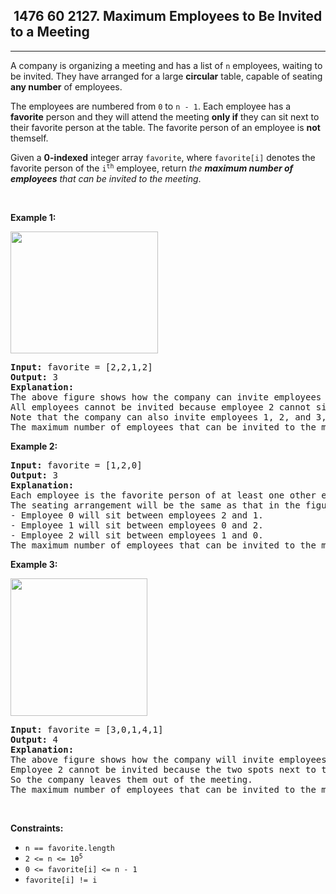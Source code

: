<h2> 1476 60
2127. Maximum Employees to Be Invited to a Meeting</h2><hr><div><p>A company is organizing a meeting and has a list of <code>n</code> employees, waiting to be invited. They have arranged for a large <strong>circular</strong> table, capable of seating <strong>any number</strong> of employees.</p>

<p>The employees are numbered from <code>0</code> to <code>n - 1</code>. Each employee has a <strong>favorite</strong> person and they will attend the meeting <strong>only if</strong> they can sit next to their favorite person at the table. The favorite person of an employee is <strong>not</strong> themself.</p>

<p>Given a <strong>0-indexed</strong> integer array <code>favorite</code>, where <code>favorite[i]</code> denotes the favorite person of the <code>i<sup>th</sup></code> employee, return <em>the <strong>maximum number of employees</strong> that can be invited to the meeting</em>.</p>

<p>&nbsp;</p>
<p><strong class="example">Example 1:</strong></p>
<img alt="" src="https://assets.leetcode.com/uploads/2021/12/14/ex1.png" style="width: 236px; height: 195px;">
<pre><strong>Input:</strong> favorite = [2,2,1,2]
<strong>Output:</strong> 3
<strong>Explanation:</strong>
The above figure shows how the company can invite employees 0, 1, and 2, and seat them at the round table.
All employees cannot be invited because employee 2 cannot sit beside employees 0, 1, and 3, simultaneously.
Note that the company can also invite employees 1, 2, and 3, and give them their desired seats.
The maximum number of employees that can be invited to the meeting is 3. 
</pre>

<p><strong class="example">Example 2:</strong></p>

<pre><strong>Input:</strong> favorite = [1,2,0]
<strong>Output:</strong> 3
<strong>Explanation:</strong> 
Each employee is the favorite person of at least one other employee, and the only way the company can invite them is if they invite every employee.
The seating arrangement will be the same as that in the figure given in example 1:
- Employee 0 will sit between employees 2 and 1.
- Employee 1 will sit between employees 0 and 2.
- Employee 2 will sit between employees 1 and 0.
The maximum number of employees that can be invited to the meeting is 3.
</pre>

<p><strong class="example">Example 3:</strong></p>
<img alt="" src="https://assets.leetcode.com/uploads/2021/12/14/ex2.png" style="width: 219px; height: 220px;">
<pre><strong>Input:</strong> favorite = [3,0,1,4,1]
<strong>Output:</strong> 4
<strong>Explanation:</strong>
The above figure shows how the company will invite employees 0, 1, 3, and 4, and seat them at the round table.
Employee 2 cannot be invited because the two spots next to their favorite employee 1 are taken.
So the company leaves them out of the meeting.
The maximum number of employees that can be invited to the meeting is 4.
</pre>

<p>&nbsp;</p>
<p><strong>Constraints:</strong></p>

<ul>
	<li><code>n == favorite.length</code></li>
	<li><code>2 &lt;= n &lt;= 10<sup>5</sup></code></li>
	<li><code>0 &lt;= favorite[i] &lt;=&nbsp;n - 1</code></li>
	<li><code>favorite[i] != i</code></li>
</ul>
</div>